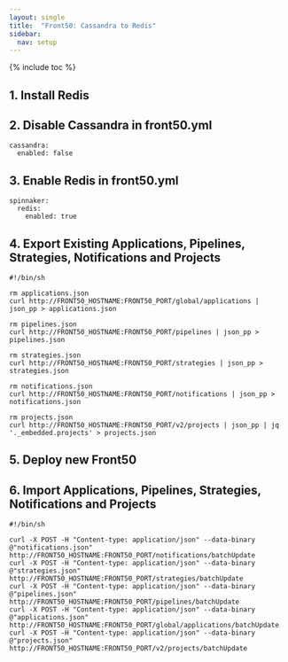 ```yaml
---
layout: single
title:  "Front50: Cassandra to Redis"
sidebar:
  nav: setup
---
```


{% include toc %}

## 1. Install Redis 

## 2. Disable Cassandra in front50.yml

```
cassandra:
  enabled: false
```

## 3. Enable Redis in front50.yml

```
spinnaker:
  redis:
    enabled: true
```

## 4. Export Existing Applications, Pipelines, Strategies, Notifications and Projects

```
#!/bin/sh

rm applications.json
curl http://FRONT50_HOSTNAME:FRONT50_PORT/global/applications | json_pp > applications.json

rm pipelines.json
curl http://FRONT50_HOSTNAME:FRONT50_PORT/pipelines | json_pp > pipelines.json

rm strategies.json
curl http://FRONT50_HOSTNAME:FRONT50_PORT/strategies | json_pp > strategies.json

rm notifications.json
curl http://FRONT50_HOSTNAME:FRONT50_PORT/notifications | json_pp > notifications.json

rm projects.json
curl http://FRONT50_HOSTNAME:FRONT50_PORT/v2/projects | json_pp | jq '._embedded.projects' > projects.json
```

## 5. Deploy new Front50

## 6. Import Applications, Pipelines, Strategies, Notifications and Projects

```
#!/bin/sh

curl -X POST -H "Content-type: application/json" --data-binary @"notifications.json" http://FRONT50_HOSTNAME:FRONT50_PORT/notifications/batchUpdate
curl -X POST -H "Content-type: application/json" --data-binary @"strategies.json" http://FRONT50_HOSTNAME:FRONT50_PORT/strategies/batchUpdate
curl -X POST -H "Content-type: application/json" --data-binary @"pipelines.json" http://FRONT50_HOSTNAME:FRONT50_PORT/pipelines/batchUpdate
curl -X POST -H "Content-type: application/json" --data-binary @"applications.json" http://FRONT50_HOSTNAME:FRONT50_PORT/global/applications/batchUpdate
curl -X POST -H "Content-type: application/json" --data-binary @"projects.json" http://FRONT50_HOSTNAME:FRONT50_PORT/v2/projects/batchUpdate
```
